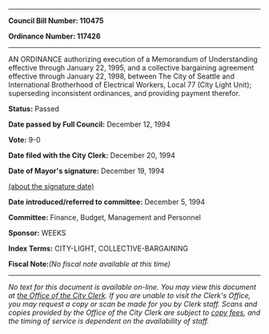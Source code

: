 

********

**Council Bill Number: 110475**
   
**Ordinance Number: 117426**
********

 AN ORDINANCE authorizing execution of a Memorandum of Understanding effective through January 22, 1995, and a collective bargaining agreement effective through January 22, 1998, between The City of Seattle and International Brotherhood of Electrical Workers, Local 77 (City Light Unit); superseding inconsistent ordinances, and providing payment therefor.

**Status:** Passed
   
**Date passed by Full Council:** December 12, 1994
   
**Vote:** 9-0
   
**Date filed with the City Clerk:** December 20, 1994
   
**Date of Mayor's signature:** December 19, 1994
   
[(about the signature date)](/~public/approvaldate.htm)
   
   
   
**Date introduced/referred to committee:** December 5, 1994
   
**Committee:** Finance, Budget, Management and Personnel
   
**Sponsor:** WEEKS
   
   
**Index Terms:** CITY-LIGHT, COLLECTIVE-BARGAINING

**Fiscal Note:**_(No fiscal note available at this time)_
********

_No text for this document is available on-line. You may view this document at [the Office of the City Clerk](http://www.seattle.gov/leg/clerk/contactUs.htm). If you are unable to visit the Clerk's Office, you may request a copy or scan be made for you by Clerk staff. Scans and copies provided by the Office of the City Clerk are subject to [copy fees](http://clerk.seattle.gov/~public/clerkfees.htm), and the timing of service is dependent on the availability of staff._


